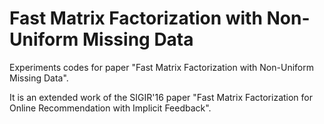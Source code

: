 # Fast Matrix Factorization with Non-Uniform Missing Data


Experiments codes for paper "Fast Matrix Factorization with Non-Uniform Missing Data".

It is an extended work of the SIGIR'16 paper "Fast Matrix Factorization for Online Recommendation with Implicit Feedback".


